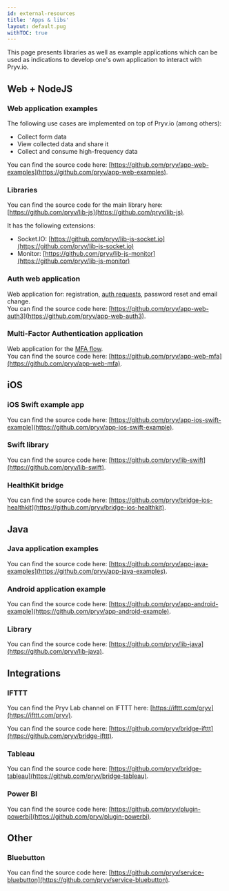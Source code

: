 ```yaml
---
id: external-resources
title: 'Apps & libs'
layout: default.pug
withTOC: true
---
```


This page presents libraries as well as example applications which can be used as indications to develop one's own application to interact with Pryv.io.


## Web + NodeJS

### Web application examples

The following use cases are implemented on top of Pryv.io (among others):

- Collect form data
- View collected data and share it
- Collect and consume high-frequency data

You can find the source code here: [https://github.com/pryv/app-web-examples](https://github.com/pryv/app-web-examples).

### Libraries

You can find the source code for the main library here: [https://github.com/pryv/lib-js](https://github.com/pryv/lib-js).

It has the following extensions:  

- Socket.IO: [https://github.com/pryv/lib-js-socket.io](https://github.com/pryv/lib-js-socket.io)
- Monitor: [https://github.com/pryv/lib-js-monitor](https://github.com/pryv/lib-js-monitor)

### Auth web application

Web application for: registration, [auth requests](https://api.pryv.com/reference/#authenticate-your-app), password reset and email change.  
You can find the source code here: [https://github.com/pryv/app-web-auth3](https://github.com/pryv/app-web-auth3).

### Multi-Factor Authentication application

Web application for the [MFA flow](https://api.pryv.com/reference/#multi-factor-authentication).  
You can find the source code here: [https://github.com/pryv/app-web-mfa](https://github.com/pryv/app-web-mfa).


## iOS

### iOS Swift example app

You can find the source code here: [https://github.com/pryv/app-ios-swift-example](https://github.com/pryv/app-ios-swift-example).

### Swift library

You can find the source code here: [https://github.com/pryv/lib-swift](https://github.com/pryv/lib-swift).

### HealthKit bridge

You can find the source code here: [https://github.com/pryv/bridge-ios-healthkit](https://github.com/pryv/bridge-ios-healthkit).


## Java

### Java application examples

You can find the source code here: [https://github.com/pryv/app-java-examples](https://github.com/pryv/app-java-examples).

### Android application example

You can find the source code here: [https://github.com/pryv/app-android-example](https://github.com/pryv/app-android-example).

### Library

You can find the source code here: [https://github.com/pryv/lib-java](https://github.com/pryv/lib-java).


## Integrations

### IFTTT

You can find the Pryv Lab channel on IFTTT here: [https://ifttt.com/pryv](https://ifttt.com/pryv).  

You can find the source code here: [https://github.com/pryv/bridge-ifttt](https://github.com/pryv/bridge-ifttt).

### Tableau

You can find the source code here: [https://github.com/pryv/bridge-tableau](https://github.com/pryv/bridge-tableau).

### Power BI

You can find the source code here: [https://github.com/pryv/plugin-powerbi](https://github.com/pryv/plugin-powerbi).


## Other

### Bluebutton

You can find the source code here: [https://github.com/pryv/service-bluebutton](https://github.com/pryv/service-bluebutton).
